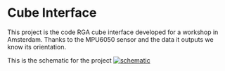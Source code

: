 Cube Interface
==============

This project is the code RGA cube interface developed for a workshop in Amsterdam. Thanks to the MPU6050 sensor and the data it outputs we know its orientation.

This is the schematic for the project
[![schematic](https://raw.github.com/sebastienjouhans/c-sharp-arduino-service/master/fritzing-schematic/schematic_bb.jpg)](#features)